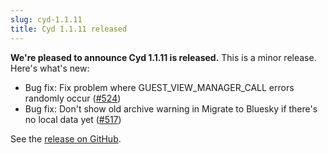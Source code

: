 ```yaml
---
slug: cyd-1.1.11
title: Cyd 1.1.11 released
---
```


**We're pleased to announce Cyd 1.1.11 is released.** This is a minor release. Here's what's new:

- Bug fix: Fix problem where GUEST_VIEW_MANAGER_CALL errors randomly occur ([#524](https://github.com/lockdown-systems/cyd/pull/524))
- Bug fix: Don't show old archive warning in Migrate to Bluesky if there's no local data yet ([#517](https://github.com/lockdown-systems/cyd/pull/517))

See the [release on GitHub](https://github.com/lockdown-systems/cyd/releases/tag/v1.1.11).
